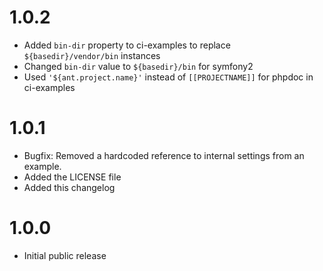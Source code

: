 # 1.0.2

* Added `bin-dir` property to ci-examples to replace `${basedir}/vendor/bin` instances
* Changed `bin-dir` value to `${basedir}/bin` for symfony2
* Used `'${ant.project.name}'` instead of `[[PROJECTNAME]]` for phpdoc in ci-examples

# 1.0.1

* Bugfix: Removed a hardcoded reference to internal settings from an example.
* Added the LICENSE file
* Added this changelog

# 1.0.0

* Initial public release
